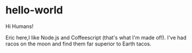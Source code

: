 # hello-world

Hi Humans!

Eric here,I like Node.js and Coffeescript (that's what I'm made of!).
I've had racos on the moon and find them far superior to Earth tacos.
